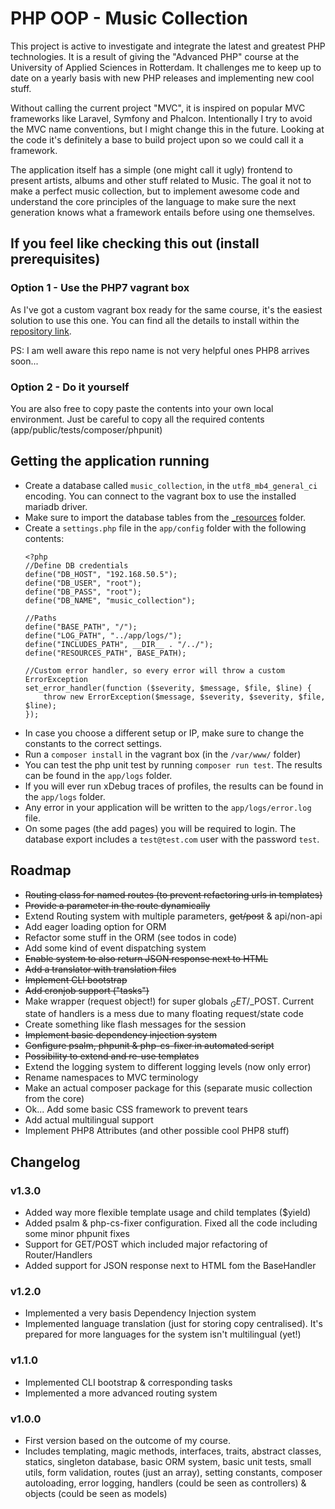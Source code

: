 # PHP OOP - Music Collection
This project is active to investigate and integrate the latest and greatest PHP
technologies. It is a result of giving the "Advanced PHP" course at the University
of Applied Sciences in Rotterdam. It challenges me to keep up to date on a yearly
basis with new PHP releases and implementing new cool stuff.

Without calling the current project "MVC", it is inspired on popular MVC frameworks
like Laravel, Symfony and Phalcon. Intentionally I try to avoid the MVC name 
conventions, but I might change this in the future. Looking at the code it's definitely
a base to build project upon so we could call it a framework.

The application itself has a simple (one might call it ugly) frontend to present
artists, albums and other stuff related to Music. The goal it not to make a perfect
music collection, but to implement awesome code and understand the core principles of
the language to make sure the next generation knows what a framework entails before
using one themselves.

## If you feel like checking this out (install prerequisites)
### Option 1 - Use the PHP7 vagrant box
As I've got a custom vagrant box ready for the same course, it's the easiest solution
to use this one. You can find all the details to install within the
[repository link](https://github.com/antwanvdm/php7-vagrant).

PS: I am well aware this repo name is not very helpful ones PHP8 arrives soon...

### Option 2 - Do it yourself
You are also free to copy paste the contents into your own local environment. Just be
careful to copy all the required contents (app/public/tests/composer/phpunit)

## Getting the application running
- Create a database called `music_collection`, in the `utf8_mb4_general_ci` encoding. You
can connect to the vagrant box to use the installed mariadb driver.
- Make sure to import the database tables from the [_resources](_resources) folder.
- Create a `settings.php` file in the `app/config` folder with the following contents:
    ```
    <?php
    //Define DB credentials
    define("DB_HOST", "192.168.50.5");
    define("DB_USER", "root");
    define("DB_PASS", "root");
    define("DB_NAME", "music_collection");
    
    //Paths
    define("BASE_PATH", "/");
    define("LOG_PATH", "../app/logs/");
    define("INCLUDES_PATH", __DIR__ . "/../");
    define("RESOURCES_PATH", BASE_PATH);
    
    //Custom error handler, so every error will throw a custom ErrorException
    set_error_handler(function ($severity, $message, $file, $line) {
        throw new ErrorException($message, $severity, $severity, $file, $line);
    });
    ```
- In case you choose a different setup or IP, make sure to change the constants
to the correct settings.
- Run a `composer install` in the vagrant box (in the `/var/www/` folder)
- You can test the php unit test by running `composer run test`. The results can
be found in the `app/logs` folder.
- If you will ever run xDebug traces of profiles, the results can be found in
the `app/logs` folder.
- Any error in your application will be written to the `app/logs/error.log` file.
- On some pages (the add pages) you will be required to login. The database export
includes a `test@test.com` user with the password `test`.

## Roadmap
- ~~Routing class for named routes (to prevent refactoring urls in templates)~~
- ~~Provide a parameter in the route dynamically~~
- Extend Routing system with multiple parameters, ~~get/post~~ & api/non-api
- Add eager loading option for ORM
- Refactor some stuff in the ORM (see todos in code)
- Add some kind of event dispatching system
- ~~Enable system to also return JSON response next to HTML~~
- ~~Add a translator with translation files~~
- ~~Implement CLI bootstrap~~
- ~~Add cronjob support ("tasks")~~
- Make wrapper (request object!) for super globals $_GET/$_POST. Current state of
handlers is a mess due to many floating request/state code
- Create something like flash messages for the session
- ~~Implement basic dependency injection system~~
- ~~Configure psalm, phpunit & php-cs-fixer in automated script~~
- ~~Possibility to extend and re-use templates~~
- Extend the logging system to different logging levels (now only error)
- Rename namespaces to MVC terminology
- Make an actual composer package for this (separate music collection from the core)
- Ok... Add some basic CSS framework to prevent tears
- Add actual multilingual support
- Implement PHP8 Attributes (and other possible cool PHP8 stuff)

## Changelog
### v1.3.0
- Added way more flexible template usage and child templates ($yield)
- Added psalm & php-cs-fixer configuration. Fixed all the code including some minor
phpunit fixes
- Support for GET/POST which included major refactoring of Router/Handlers
- Added support for JSON response next to HTML fom the BaseHandler

### v1.2.0
- Implemented a very basis Dependency Injection system
- Implemented language translation (just for storing copy centralised). It's prepared
for more languages for the system isn't multilingual (yet!)

### v1.1.0
- Implemented CLI bootstrap & corresponding tasks
- Implemented a more advanced routing system

### v1.0.0
- First version based on the outcome of my course.
- Includes templating, magic methods, interfaces, traits, abstract classes, statics,
singleton database, basic ORM system, basic unit tests, small utils, form validation,
routes (just an array), setting constants, composer autoloading, error logging,
handlers (could be seen as controllers) & objects (could be seen as models)
